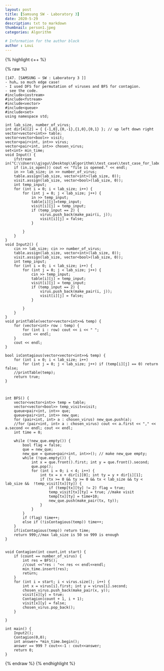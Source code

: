 ```yaml
---
layout: post
title: [Samsung SW - Laboratory 3]
date: 2020-5-29
description: txt to markdown
thumbnail: person1.jpeg
categories: Algorithm

# Information for the author block
author : Loui
---
```


{% highlight c++ %}

{% raw %}

	﻿[147. [SAMSUNG – SW : Laboratory 3 ]]
	- huh… so much edge case!
	- I used DFS for permutation of viruses and BFS for contagion.
	- see the code.
	#include<iostream>
	#include<fstream>
	#include<vector>
	#include<queue>
	#include<set>
	using namespace std;
	
	int lab_size, number_of_virus;
	int dir[4][2] = { {-1,0},{0,-1},{1,0},{0,1} }; // up left down right
	vector<vector<int>> table;
	vector<vector<bool>> visit;
	vector<pair<int, int>> virus;
	vector<pair<int, int>> chosen_virus;
	set<int> min_time;
	void Input() {
		ifstream in("C:\\Users\\gjsgu\\Desktop\\Algorithm\\test_case\\test_case_for_laboratory3.txt");
		if (in.is_open()) cout << "file is opened." << endl;
		in >> lab_size; in >> number_of_virus;
		table.assign(lab_size, vector<int>(lab_size, 0));
		visit.assign(lab_size, vector<bool>(lab_size, 0));
		int temp_input;
		for (int i = 0; i < lab_size; i++) {
			for (int j = 0; j < lab_size; j++) {
				in >> temp_input;
				table[i][j]=temp_input;
				visit[i][j] = temp_input;
				if (temp_input == 2) {
					virus.push_back(make_pair(i, j));
					visit[i][j] = false;
				} 
				
			}
		}
	}
	void Input2() {
		cin >> lab_size; cin >> number_of_virus;
		table.assign(lab_size, vector<int>(lab_size, 0));
		visit.assign(lab_size, vector<bool>(lab_size, 0));
		int temp_input;
		for (int i = 0; i < lab_size; i++) {
			for (int j = 0; j < lab_size; j++) {
				cin >> temp_input;
				table[i][j] = temp_input;
				visit[i][j] = temp_input;
				if (temp_input == 2) {
					virus.push_back(make_pair(i, j));
					visit[i][j] = false;
				}
	
			}
		}
	}
	void printTable(vector<vector<int>>& temp) {
		for (vector<int> row : temp) {
			for (int i : row) cout << i << " ";
			cout << endl;
		}
		cout << endl;
	}
	
	bool isContagious(vector<vector<int>>& temp) {
		for (int i = 0; i < lab_size; i++) 
			for (int j = 0; j < lab_size; j++) if (temp[i][j] == 0) return false;
		//printTable(temp);
		return true;
	}
	
	
	
	int BFS() {
		vector<vector<int>> temp = table;
		vector<vector<bool>> temp_visit=visit;
		queue<pair<int, int>> que;
		queue<pair<int, int>> new_que;
		for (pair<int, int> a : chosen_virus) new_que.push(a);
		//for (pair<int, int> a : chosen_virus) cout << a.first << "," << a.second << endl; cout << endl;
		int time = 0;
		
		while (!new_que.empty()) {
			bool flag = false;
			que = new_que;
			new_que = queue<pair<int, int>>(); // make new_que empty;
			while (!que.empty()) {
				int x = que.front().first; int y = que.front().second;
				que.pop();
				for (int i = 0; i < 4; i++) {
					int tx = x + dir[i][0]; int ty = y + dir[i][1];
					if (tx >= 0 && ty >= 0 && tx < lab_size && ty < lab_size &&  !temp_visit[tx][ty]) {
						if (temp[tx][ty] != 2) flag = true;
						temp_visit[tx][ty] = true; //make visit
						temp[tx][ty] = time+10;
						new_que.push(make_pair(tx, ty));
					}
				}
			}
			if (flag) time++;
			else if (!isContagious(temp)) time++;
		}
		if(isContagious(temp)) return time;
		return 999;//max lab_size is 50 so 999 is enough
	}
	
	
	void Contagion(int count,int start) {
		if (count == number_of_virus) {
			int res = BFS();
			//cout <<"res : "<< res << endl<<endl;
			min_time.insert(res);
			return;
		} 
		for (int i = start; i < virus.size(); i++) {
			int x = virus[i].first; int y = virus[i].second;
			chosen_virus.push_back(make_pair(x, y));
			visit[x][y] = true;
			Contagion(count + 1, i + 1);
			visit[x][y] = false;
			chosen_virus.pop_back();
		}
	
	}
	
	int main() {
		Input2();
		Contagion(0,0);
		int answer= *min_time.begin();
		answer == 999 ? cout<<-1 : cout<<answer;
		return 0;
	}
	
	
{% endraw %}
{% endhighlight %}


